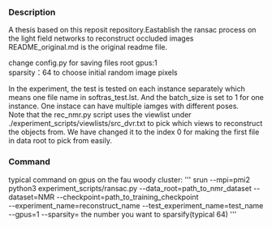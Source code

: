 ### Description
A  thesis based on this reposit repository.Eastablish the ransac process on the light field networks to reconstruct occluded images  
README_original.md is the original readme file.

change config.py for saving files root 
gpus:1  
sparsity：64 to choose initial random image pixels  

In the experiment, the test is tested on each instance separately which means one file name in softras_test.lst. And the batch_size is set to 1 for one instance.
One instace can have multiple iamges with different poses.  
Note that the rec_nmr.py script uses the viewlist under ./experiment_scripts/viewlists/src_dvr.txt to pick which views to reconstruct the objects from. We have changed it to the index 0 for making the first file in data root to pick from easily.


### Command
typical command on gpus on the fau woody cluster:
'''
srun --mpi=pmi2 python3 experiment_scripts/ransac.py --data_root=path_to_nmr_dataset --dataset=NMR --checkpoint=path_to_training_checkpoint   
--experiment_name=reconstruct_name --test_experiment_name=test_name --gpus=1 --sparsity= the number you want to sparsify(typical 64)
'''
